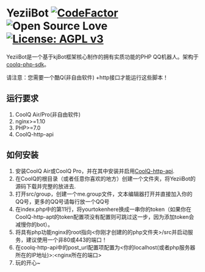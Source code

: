 # YeziiBot [![CodeFactor](https://www.codefactor.io/repository/github/lovelya72/yeziibot-v1/badge)](https://www.codefactor.io/repository/github/lovelya72/yeziibot-v1) ![Open Source Love](https://badges.frapsoft.com/os/v2/open-source.svg?v=102) [![License: AGPL v3](https://img.shields.io/badge/License-AGPL%20v3-blue.svg)](https://www.gnu.org/licenses/agpl-3.0)

YeziiBot是一个基于kjBot框架核心制作的拥有实质功能的PHP QQ机器人。架构于[coolq-php-sdk](https://github.com/kilingzhang/coolq-php-sdk)。

请注意：您需要一个酷Q(非自由软件) +http接口才能运行这些脚本！

## 运行要求
1. CoolQ Air/Pro(非自由软件)
2. nginx>=1.10
3. PHP>=7.0
4. CoolQ-http-api

## 如何安装
1. 安装CoolQ Air或CoolQ Pro，并在其中安装并启用[CoolQ-http-api](https://github.com/richardchien/coolq-http-api).
2. 在CoolQ的根目录（或者任意你喜欢的地方）创建一个文件夹，将YeziiBot的源码下载并完整的放进去.
3. 打开src/group，创建一个me.group文件，文本编辑器打开并直接加入你的QQ号，更多的QQ号请每行放一个QQ号
4. 在index.php中的第11行，将yourtokenhere换成一串你的token（如果你在CoolQ-http-apt的token配置项没有配置则可跳过这一步，因为添加token会减慢你的bot）。
5. 将具有php功能nginx的root指向<你刚才创建的的php文件夹>/src并启动服务，建议使用一个非80或443的端口！
6. 在coolq-http-api中的post_url配置项配置为<你的localhost(或者php服务器所在的IP地址)>:<nginx所在的端口>
7. 玩的开心~
